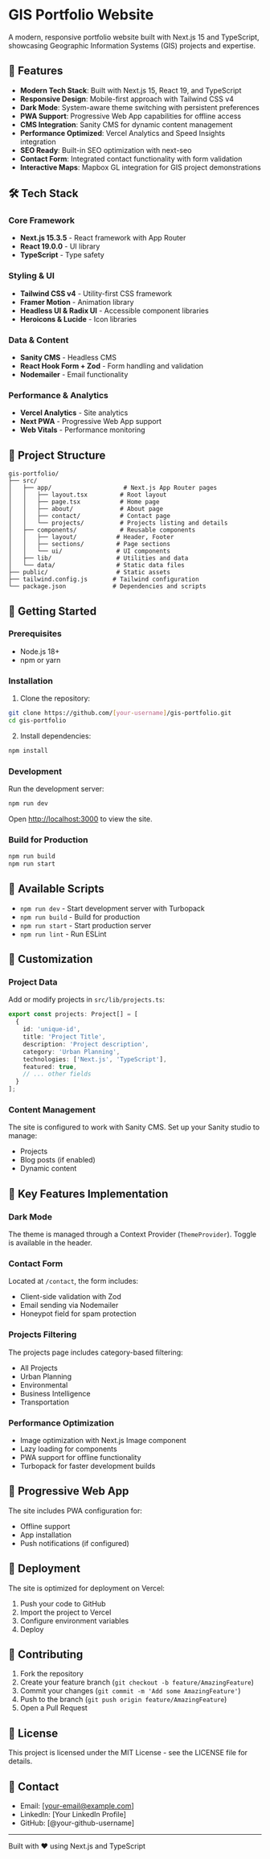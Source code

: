 # GIS Portfolio Website

A modern, responsive portfolio website built with Next.js 15 and TypeScript, showcasing Geographic Information Systems (GIS) projects and expertise.

## 🚀 Features

- **Modern Tech Stack**: Built with Next.js 15, React 19, and TypeScript
- **Responsive Design**: Mobile-first approach with Tailwind CSS v4
- **Dark Mode**: System-aware theme switching with persistent preferences
- **PWA Support**: Progressive Web App capabilities for offline access
- **CMS Integration**: Sanity CMS for dynamic content management
- **Performance Optimized**: Vercel Analytics and Speed Insights integration
- **SEO Ready**: Built-in SEO optimization with next-seo
- **Contact Form**: Integrated contact functionality with form validation
- **Interactive Maps**: Mapbox GL integration for GIS project demonstrations

## 🛠️ Tech Stack

### Core Framework
- **Next.js 15.3.5** - React framework with App Router
- **React 19.0.0** - UI library
- **TypeScript** - Type safety

### Styling & UI
- **Tailwind CSS v4** - Utility-first CSS framework
- **Framer Motion** - Animation library
- **Headless UI & Radix UI** - Accessible component libraries
- **Heroicons & Lucide** - Icon libraries

### Data & Content
- **Sanity CMS** - Headless CMS
- **React Hook Form + Zod** - Form handling and validation
- **Nodemailer** - Email functionality

### Performance & Analytics
- **Vercel Analytics** - Site analytics
- **Next PWA** - Progressive Web App support
- **Web Vitals** - Performance monitoring

## 📁 Project Structure

```
gis-portfolio/
├── src/
│   ├── app/                    # Next.js App Router pages
│   │   ├── layout.tsx         # Root layout
│   │   ├── page.tsx           # Home page
│   │   ├── about/             # About page
│   │   ├── contact/           # Contact page
│   │   └── projects/          # Projects listing and details
│   ├── components/            # Reusable components
│   │   ├── layout/           # Header, Footer
│   │   ├── sections/         # Page sections
│   │   └── ui/               # UI components
│   ├── lib/                  # Utilities and data
│   └── data/                 # Static data files
├── public/                   # Static assets
├── tailwind.config.js       # Tailwind configuration
└── package.json             # Dependencies and scripts
```

## 🚦 Getting Started

### Prerequisites
- Node.js 18+ 
- npm or yarn

### Installation

1. Clone the repository:
```bash
git clone https://github.com/[your-username]/gis-portfolio.git
cd gis-portfolio
```

2. Install dependencies:
```bash
npm install
```


### Development

Run the development server:
```bash
npm run dev
```

Open [http://localhost:3000](http://localhost:3000) to view the site.

### Build for Production

```bash
npm run build
npm run start
```

## 📄 Available Scripts

- `npm run dev` - Start development server with Turbopack
- `npm run build` - Build for production
- `npm run start` - Start production server
- `npm run lint` - Run ESLint

## 🎨 Customization

### Project Data
Add or modify projects in `src/lib/projects.ts`:
```typescript
export const projects: Project[] = [
  {
    id: 'unique-id',
    title: 'Project Title',
    description: 'Project description',
    category: 'Urban Planning',
    technologies: ['Next.js', 'TypeScript'],
    featured: true,
    // ... other fields
  }
];
```

### Content Management
The site is configured to work with Sanity CMS. Set up your Sanity studio to manage:
- Projects
- Blog posts (if enabled)
- Dynamic content

## 🔧 Key Features Implementation

### Dark Mode
The theme is managed through a Context Provider (`ThemeProvider`). Toggle is available in the header.

### Contact Form
Located at `/contact`, the form includes:
- Client-side validation with Zod
- Email sending via Nodemailer
- Honeypot field for spam protection

### Projects Filtering
The projects page includes category-based filtering:
- All Projects
- Urban Planning
- Environmental
- Business Intelligence
- Transportation

### Performance Optimization
- Image optimization with Next.js Image component
- Lazy loading for components
- PWA support for offline functionality
- Turbopack for faster development builds

## 📱 Progressive Web App

The site includes PWA configuration for:
- Offline support
- App installation
- Push notifications (if configured)

## 🚀 Deployment

The site is optimized for deployment on Vercel:

1. Push your code to GitHub
2. Import the project to Vercel
3. Configure environment variables
4. Deploy

## 🤝 Contributing

1. Fork the repository
2. Create your feature branch (`git checkout -b feature/AmazingFeature`)
3. Commit your changes (`git commit -m 'Add some AmazingFeature'`)
4. Push to the branch (`git push origin feature/AmazingFeature`)
5. Open a Pull Request

## 📝 License

This project is licensed under the MIT License - see the LICENSE file for details.

## 👤 Contact

- Email: [your-email@example.com]
- LinkedIn: [Your LinkedIn Profile]
- GitHub: [@your-github-username]

---

Built with ❤️ using Next.js and TypeScript